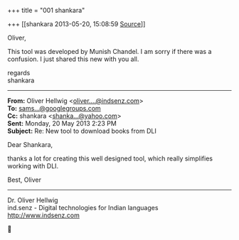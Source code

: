 +++
title = "001 shankara"

+++
[[shankara	2013-05-20, 15:08:59 [Source](https://groups.google.com/g/samskrita/c/rbMNihHL0uw)]]



Oliver,  
  
This tool was developed by Munish Chandel. I am sorry if there was a confusion. I just shared this new with you all.



regards  
shankara  

------------------------------------------------------------------------

**From:** Oliver Hellwig \<[oliver....@indsenz.com]()\>  
**To:** [sams...@googlegroups.com]()  
**Cc:** shankara \<[shanka...@yahoo.com]()\>  
**Sent:** Monday, 20 May 2013 2:23 PM  
**Subject:** Re: New tool to download books from DLI  

  

Dear Shankara,  
  
thanks a lot for creating this well designed tool, which really simplifies working with DLI.  
  
Best, Oliver  
  
---  
  
  
Dr. Oliver Hellwig  
ind.senz - Digital technologies for Indian languages  
<http://www.indsenz.com>




